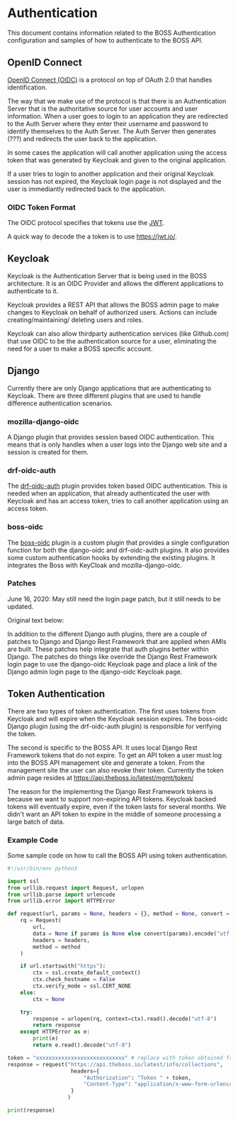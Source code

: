 # Authentication

This document contains information related to the BOSS Authentication configuration
and samples of how to authenticate to the BOSS API.

## OpenID Connect
[OpenID Connect (OIDC)](http://openid.net/connect/) is a protocol on top of OAuth
2.0 that handles identification.

The way that we make use of the protocol is that there is an Authentication Server
that is the authoritative source for user accounts and user information. When a
user goes to login to an application they are redirected to the Auth Server where
they enter their username and password to identify themselves to the Auth Server.
The Auth Server then generates (???) and redirects the user back to the application.

In some cases the application will call another application using the access token
that was generated by Keycloak and given to the original application.

If a user tries to login to another application and their original Keycloak session
has not expired, the Keycloak login page is not displayed and the user is immediantly
redirected back to the application.

### OIDC Token Format
The OIDC protocol specifies that tokens use the [JWT](https://en.wikipedia.org/wiki/JSON_Web_Token).

A quick way to decode the a token is to use https://jwt.io/.

## Keycloak
Keycloak is the Authentication Server that is being used in the BOSS architecture.
It is an OIDC Provider and allows the different applications to authenticate to it.

Keycloak provides a REST API that allows the BOSS admin page to make changes to
Keycloak on behalf of authorized users. Actions can include creating/maintaining/
deleting users and roles.

Keycloak can also allow thirdparty authentication services (like Github.com) that
use OIDC to be the authentication source for a user, eliminating the need for a
user to make a BOSS specific account.

## Django
Currently there are only Django applications that are authenticating to Keycloak.
There are three different plugins that are used to handle difference authentication
scenarios.

### mozilla-django-oidc
A Django plugin that provides session based OIDC authentication. This means
that is only handles when a user logs into the Django web site and a session is
created for them.

### drf-oidc-auth
The [drf-oidc-auth](https://github.com/ByteInternet/drf-oidc-auth) plugin provides
token based OIDC authentication. This is needed when an application, that already
authenticated the user with Keycloak and has an access token, tries to call another
application using an access token.

### boss-oidc
The [boss-oidc](https://github.com/jhuapl-boss/boss-oidc.git) plugin is a custom
plugin that provides a single configuration function for both the django-oidc and
drf-oidc-auth plugins. It also provides some custom authentication hooks by
extending the existing plugins.  It integrates the Boss with KeyCloak and
mozilla-django-oidc.

### Patches

June 16, 2020: May still need the login page patch, but it still needs to be updated.

Original text below:

In addition to the different Django auth plugins, there are a couple of patches
to Django and Django Rest Framework that are applied when AMIs are built. These
patches help integrate that auth plugins better within Django. The patches do
things like override the Django Rest Framework login page to use the django-oidc
Keycloak page and place a link of the Django admin login page to the django-oidc
Keycloak page.

## Token Authentication

There are two types of token authentication. The first uses tokens from Keycloak
and will expire when the Keycloak session expires. The boss-oidc Django plugin
(using the drf-oidc-auth plugin) is responsible for verifying the token.

The second is specific to the BOSS API. It uses local Django Rest Framework tokens
that do not expire. To get an API token a user must log into the BOSS API management
site and generate a token. From the management site the user can also revoke their
token. Currently the token admin page resides at https://api.theboss.io/latest/mgmt/token/

The reason for the implementing the Django Rest Framework tokens is because we
want to support non-expiring API tokens. Keycloak backed tokens will eventually
expire, even if the token lasts for several months. We didn't want an API token
to expire in the middle of someone processing a large batch of data.

### Example Code
Some sample code on how to call the BOSS API using token authentication.

```python
#!/usr/bin/env python3

import ssl
from urllib.request import Request, urlopen
from urllib.parse import urlencode
from urllib.error import HTTPError

def request(url, params = None, headers = {}, method = None, convert = urlencode):
    rq = Request(
        url,
        data = None if params is None else convert(params).encode("utf-8"),
        headers = headers,
        method = method
    )

    if url.startswith("https"):
        ctx = ssl.create_default_context()
        ctx.check_hostname = False
        ctx.verify_mode = ssl.CERT_NONE
    else:
        ctx = None

    try:
        response = urlopen(rq, context=ctx).read().decode("utf-8")
        return response
    except HTTPError as e:
        print(e)
        return e.read().decode("utf-8")

token = "xxxxxxxxxxxxxxxxxxxxxxxxxxxx" # replace with token obtained from https://api.theboss.io/latest/mgmt/token/
response = request("https://api.theboss.io/latest/info/collections",
                    headers={
                        "Authorization": "Token " + token,
                        "Content-Type": "application/x-www-form-urlencoded",
                    }
                   )

print(response)
```
